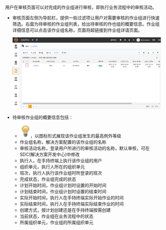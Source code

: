 
用户在审核页面可以对完成的作业组进行审核，即执行业务流程中的审核活动。

* 审核页面左侧为导航栏，提供一些过滤项让用户对需要审核的作业组进行快速筛选。右面为待审核的作业组列表，给出待审核的作也组的概要信息。作业组详细信息可以点击该作业组名称，页面将超链接到作业组详请页面。

  ![web](/static/docimg/shenhe1.png)

* 待审核作业组的概要信息包括：

  * ![web](/static/docimg/baobiao3.png)，以图标形式展现该作业组发生的最高例外等级
  * 作业组名称，解决方案配置的该作业组的名称
  * 审核活动名称，登录用户所进行的审核活动的名称，默认审核，可在SDC(解决方案开发中心)中修改
  * 执行人，在手持终端上执行该作业组的用户
  * 组织单元，执行人所在的组织单元
  * 班次，执行人执行该作业组时所登录的班次
  * 完成状态，作业组完成的状态
  * 计划开始时间，作业组计划时设置的开始时间
  * 计划结束时间，作业组计划时设置的结束时间
  * 实际开始时间，执行人在手持终端实际开始作业的时间
  * 实际结束时间，执行人在手持终端实际结束作业的时间
  * 创建方式，按计划创建还是在手持终端按需创建
  * 当前状态，作业组在业务流程中的状态
  * 所属组织单元，作业组的所属组织单元
